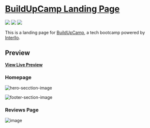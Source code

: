 # [BuildUpCamp Landing Page](https://jeremiey.github.io/buildUpCamp-landing-page)

<a href="https://github.com/jeremiey/buildUpCamp-landing-page/blob/main/LICENSE" alt="GitHub license">
        <img src="https://img.shields.io/badge/license-MIT-blue.svg" /></a>
<a href="http://makeapullrequest.com" alt="PRs Welcome">
        <img src="https://img.shields.io/badge/PRs-welcome-orange" /></a>
<a href="#" alt="Repo Size">
        <img src="https://img.shields.io/github/repo-size/jeremiey/buildUpCamp-landing-page" /></a>

This is a landing page for [BuildUpCamp](https://jeremiey.github.io/buildUpCamp-landing-page), a tech bootcamp powered by [Interllo](https://interllo.com).

## Preview

**[View Live Preview](https://jeremiey.github.io/buildUpCamp-landing-page)**

### Homepage

![hero-secction-image](https://user-images.githubusercontent.com/87664239/180664085-88b203ae-b780-463c-a619-6245740a317e.png)

![footer-section-image](https://user-images.githubusercontent.com/87664239/180664510-83b4e034-977c-4ddb-aa50-57908f279ded.png)

### Reviews Page

![image](https://user-images.githubusercontent.com/87664239/180664464-dca4ccda-7d93-40c9-90ad-8759d3733cf5.png)

